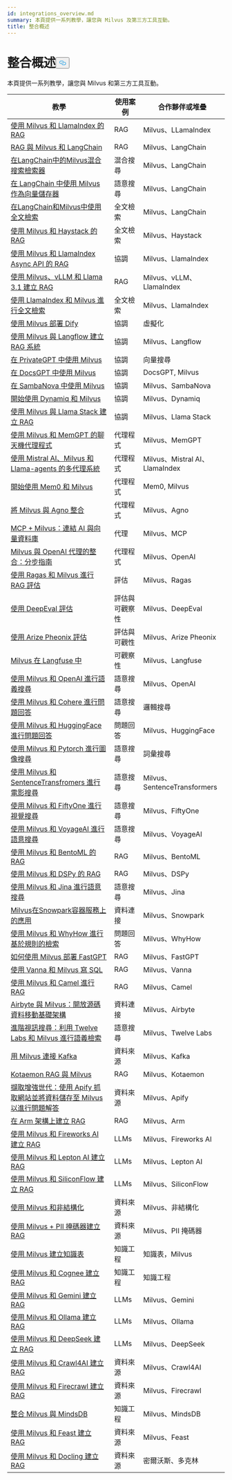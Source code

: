 ```yaml
---
id: integrations_overview.md
summary: 本頁提供一系列教學，讓您與 Milvus 及第三方工具互動。
title: 整合概述
---
```

<h1 id="Integrations-Overview" class="common-anchor-header">整合概述<button data-href="#Integrations-Overview" class="anchor-icon" translate="no">
      <svg translate="no"
        aria-hidden="true"
        focusable="false"
        height="20"
        version="1.1"
        viewBox="0 0 16 16"
        width="16"
      >
        <path
          fill="#0092E4"
          fill-rule="evenodd"
          d="M4 9h1v1H4c-1.5 0-3-1.69-3-3.5S2.55 3 4 3h4c1.45 0 3 1.69 3 3.5 0 1.41-.91 2.72-2 3.25V8.59c.58-.45 1-1.27 1-2.09C10 5.22 8.98 4 8 4H4c-.98 0-2 1.22-2 2.5S3 9 4 9zm9-3h-1v1h1c1 0 2 1.22 2 2.5S13.98 12 13 12H9c-.98 0-2-1.22-2-2.5 0-.83.42-1.64 1-2.09V6.25c-1.09.53-2 1.84-2 3.25C6 11.31 7.55 13 9 13h4c1.45 0 3-1.69 3-3.5S14.5 6 13 6z"
        ></path>
      </svg>
    </button></h1><p>本頁提供一系列教學，讓您與 Milvus 和第三方工具互動。</p>
<table>
<thead>
<tr><th>教學</th><th>使用案例</th><th>合作夥伴或堆疊</th></tr>
</thead>
<tbody>
<tr><td><a href="/docs/zh-hant/integrate_with_llamaindex.md">使用 Milvus 和 LlamaIndex 的 RAG</a></td><td>RAG</td><td>Milvus、LLamaIndex</td></tr>
<tr><td><a href="/docs/zh-hant/integrate_with_langchain.md">RAG 與 Milvus 和 LangChain</a></td><td>RAG</td><td>Milvus、LangChain</td></tr>
<tr><td><a href="/docs/zh-hant/milvus_hybrid_search_retriever.md">在LangChain中的Milvus混合搜索檢索器</a></td><td>混合搜尋</td><td>Milvus、LangChain</td></tr>
<tr><td><a href="/docs/zh-hant/basic_usage_langchain.md">在 LangChain 中使用 Milvus 作為向量儲存器</a></td><td>語意搜尋</td><td>Milvus、LangChain</td></tr>
<tr><td><a href="/docs/zh-hant/full_text_search_with_langchain.md">在LangChain和Milvus中使用全文檢索</a></td><td>全文檢索</td><td>Milvus、LangChain</td></tr>
<tr><td><a href="/docs/zh-hant/integrate_with_haystack.md">使用 Milvus 和 Haystack 的 RAG</a></td><td>全文檢索</td><td>Milvus、Haystack</td></tr>
<tr><td><a href="/docs/zh-hant/llamaindex_milvus_async.md">使用 Milvus 和 LlamaIndex Async API 的 RAG</a></td><td>協調</td><td>Milvus、LlamaIndex</td></tr>
<tr><td><a href="/docs/zh-hant/milvus_rag_with_vllm.md">使用 Milvus、vLLM 和 Llama 3.1 建立 RAG</a></td><td>RAG</td><td>Milvus、vLLM、LlamaIndex</td></tr>
<tr><td><a href="/docs/zh-hant/llamaindex_milvus_full_text_search.md">使用 LlamaIndex 和 Milvus 進行全文檢索</a></td><td>全文檢索</td><td>Milvus、LlamaIndex</td></tr>
<tr><td><a href="/docs/zh-hant/dify_with_milvus.md">使用 Milvus 部署 Dify</a></td><td>協調</td><td>虛擬化</td></tr>
<tr><td><a href="/docs/zh-hant/rag_with_langflow.md">使用 Milvus 與 Langflow 建立 RAG 系統</a></td><td>協調</td><td>Milvus、Langflow</td></tr>
<tr><td><a href="/docs/zh-hant/use_milvus_in_private_gpt.md">在 PrivateGPT 中使用 Milvus</a></td><td>協調</td><td>向量搜尋</td></tr>
<tr><td><a href="/docs/zh-hant/use_milvus_in_docsgpt.md">在 DocsGPT 中使用 Milvus</a></td><td>協調</td><td>DocsGPT, Milvus</td></tr>
<tr><td><a href="/docs/zh-hant/use_milvus_with_sambanova.md">在 SambaNova 中使用 Milvus</a></td><td>協調</td><td>Milvus、SambaNova</td></tr>
<tr><td><a href="/docs/zh-hant/milvus_rag_with_dynamiq.md">開始使用 Dynamiq 和 Milvus</a></td><td>協調</td><td>Milvus、Dynamiq</td></tr>
<tr><td><a href="/docs/zh-hant/llama_stack_with_milvus.md">使用 Milvus 與 Llama Stack 建立 RAG</a></td><td>協調</td><td>Milvus、Llama Stack</td></tr>
<tr><td><a href="/docs/zh-hant/integrate_with_memgpt.md">使用 Milvus 和 MemGPT 的聊天機代理程式</a></td><td>代理程式</td><td>Milvus、MemGPT</td></tr>
<tr><td><a href="/docs/zh-hant/llama_agents_metadata.md">使用 Mistral AI、Milvus 和 Llama-agents 的多代理系統</a></td><td>代理程式</td><td>Milvus、Mistral AI、LlamaIndex</td></tr>
<tr><td><a href="/docs/zh-hant/quickstart_mem0_with_milvus.md">開始使用 Mem0 和 Milvus</a></td><td>代理程式</td><td>Mem0, Milvus</td></tr>
<tr><td><a href="/docs/zh-hant/integrate_with_agno.md">將 Milvus 與 Agno 整合</a></td><td>代理程式</td><td>Milvus、Agno</td></tr>
<tr><td><a href="/docs/zh-hant/milvus_and_mcp.md">MCP + Milvus：連結 AI 與向量資料庫</a></td><td>代理</td><td>Milvus、MCP</td></tr>
<tr><td><a href="/docs/zh-hant/openai_agents_milvus.md">Milvus 與 OpenAI 代理的整合：分步指南</a></td><td>代理程式</td><td>Milvus、OpenAI</td></tr>
<tr><td><a href="/docs/zh-hant/integrate_with_ragas.md">使用 Ragas 和 Milvus 進行 RAG 評估</a></td><td>評估</td><td>Milvus、Ragas</td></tr>
<tr><td><a href="/docs/zh-hant/evaluation_with_deepeval.md">使用 DeepEval 評估</a></td><td>評估與可觀察性</td><td>Milvus、DeepEval</td></tr>
<tr><td><a href="/docs/zh-hant/evaluation_with_phoenix.md">使用 Arize Pheonix 評估</a></td><td>評估與可觀性</td><td>Milvus、Arize Pheonix</td></tr>
<tr><td><a href="/docs/zh-hant/integrate_with_langfuse.md">Milvus 在 Langfuse 中</a></td><td>可觀察性</td><td>Milvus、Langfuse</td></tr>
<tr><td><a href="/docs/zh-hant/integrate_with_openai.md">使用 Milvus 和 OpenAI 進行語義搜尋</a></td><td>語意搜尋</td><td>Milvus、OpenAI</td></tr>
<tr><td><a href="/docs/zh-hant/integrate_with_cohere.md">使用 Milvus 和 Cohere 進行問題回答</a></td><td>語意搜尋</td><td>邏輯搜尋</td></tr>
<tr><td><a href="/docs/zh-hant/integrate_with_hugging-face.md">使用 Milvus 和 HuggingFace 進行問題回答</a></td><td>問題回答</td><td>Milvus、HuggingFace</td></tr>
<tr><td><a href="/docs/zh-hant/integrate_with_pytorch.md">使用 Milvus 和 Pytorch 進行圖像搜尋</a></td><td>語意搜尋</td><td>詞彙搜尋</td></tr>
<tr><td><a href="/docs/zh-hant/integrate_with_sentencetransformers.md">使用 Milvus 和 SentenceTransfromers 進行電影搜尋</a></td><td>語意搜尋</td><td>Milvus、SentenceTransformers</td></tr>
<tr><td><a href="/docs/zh-hant/integrate_with_voxel51.md">使用 Milvus 和 FiftyOne 進行視覺搜尋</a></td><td>語意搜尋</td><td>Milvus、FiftyOne</td></tr>
<tr><td><a href="/docs/zh-hant/integrate_with_voyageai.md">使用 Milvus 和 VoyageAI 進行語意搜尋</a></td><td>語意搜尋</td><td>Milvus、VoyageAI</td></tr>
<tr><td><a href="/docs/zh-hant/integrate_with_bentoml.md">使用 Milvus 和 BentoML 的 RAG</a></td><td>RAG</td><td>Milvus、BentoML</td></tr>
<tr><td><a href="/docs/zh-hant/integrate_with_dspy.md">使用 Milvus 和 DSPy 的 RAG</a></td><td>RAG</td><td>Milvus、DSPy</td></tr>
<tr><td><a href="/docs/zh-hant/integrate_with_jina.md">使用 Milvus 和 Jina 進行語意搜尋</a></td><td>語意搜尋</td><td>Milvus、Jina</td></tr>
<tr><td><a href="/docs/zh-hant/integrate_with_snowpark.md">Milvus在Snowpark容器服務上的應用</a></td><td>資料連接</td><td>Milvus、Snowpark</td></tr>
<tr><td><a href="/docs/zh-hant/integrate_with_whyhow.md">使用 Milvus 和 WhyHow 進行基於規則的檢索</a></td><td>問題回答</td><td>Milvus、WhyHow</td></tr>
<tr><td><a href="/docs/zh-hant/integrate_with_fastgpt.md">如何使用 Milvus 部署 FastGPT</a></td><td>RAG</td><td>Milvus、FastGPT</td></tr>
<tr><td><a href="/docs/zh-hant/integrate_with_vanna.md">使用 Vanna 和 Milvus 寫 SQL</a></td><td>RAG</td><td>Milvus、Vanna</td></tr>
<tr><td><a href="/docs/zh-hant/integrate_with_camel.md">使用 Milvus 和 Camel 進行 RAG</a></td><td>RAG</td><td>Milvus、Camel</td></tr>
<tr><td><a href="/docs/zh-hant/integrate_with_airbyte.md">Airbyte 與 Milvus：開放源碼資料移動基礎架構</a></td><td>資料連接</td><td>Milvus、Airbyte</td></tr>
<tr><td><a href="/docs/zh-hant/video_search_with_twelvelabs_and_milvus.md">進階視訊搜尋：利用 Twelve Labs 和 Milvus 進行語義檢索</a></td><td>語意搜尋</td><td>Milvus、Twelve Labs</td></tr>
<tr><td><a href="/docs/zh-hant/kafka-connect-milvus.md">用 Milvus 連接 Kafka</a></td><td>資料來源</td><td>Milvus、Kafka</td></tr>
<tr><td><a href="/docs/zh-hant/kotaemon_with_milvus.md">Kotaemon RAG 與 Milvus</a></td><td>RAG</td><td>Milvus、Kotaemon</td></tr>
<tr><td><a href="/docs/zh-hant/apify_milvus_rag.md">擷取增強世代：使用 Apify 抓取網站並將資料儲存至 Milvus 以進行問題解答</a></td><td>資料來源</td><td>Milvus、Apify</td></tr>
<tr><td><a href="/docs/zh-hant/build_rag_on_arm.md">在 Arm 架構上建立 RAG</a></td><td>RAG</td><td>Milvus、Arm</td></tr>
<tr><td><a href="/docs/zh-hant/build_RAG_with_milvus_and_fireworks.md">使用 Milvus 和 Fireworks AI 建立 RAG</a></td><td>LLMs</td><td>Milvus、Fireworks AI</td></tr>
<tr><td><a href="/docs/zh-hant/build_RAG_with_milvus_and_lepton.md">使用 Milvus 和 Lepton AI 建立 RAG</a></td><td>LLMs</td><td>Milvus、Lepton AI</td></tr>
<tr><td><a href="/docs/zh-hant/build_RAG_with_milvus_and_siliconflow">使用 Milvus 和 SiliconFlow 建立 RAG</a></td><td>LLMs</td><td>Milvus、SiliconFlow</td></tr>
<tr><td><a href="/docs/zh-hant/rag_with_milvus_and_unstructured.md">使用 Milvus 和非結構化</a></td><td>資料來源</td><td>Milvus、非結構化</td></tr>
<tr><td><a href="/docs/zh-hant/RAG_with_pii_and_milvus.md">使用 Milvus + PII 掩碼器建立 RAG</a></td><td>資料來源</td><td>Milvus、PII 掩碼器</td></tr>
<tr><td><a href="/docs/zh-hant/knowledge_table_with_milvus.md">使用 Milvus 建立知識表</a></td><td>知識工程</td><td>知識表，Milvus</td></tr>
<tr><td><a href="/docs/zh-hant/build_RAG_with_milvus_and_cognee.md">使用 Milvus 和 Cognee 建立 RAG</a></td><td>知識工程</td><td>知識工程</td></tr>
<tr><td><a href="/docs/zh-hant/build_RAG_with_milvus_and_gemini.md">使用 Milvus 和 Gemini 建立 RAG</a></td><td>LLMs</td><td>Milvus、Gemini</td></tr>
<tr><td><a href="/docs/zh-hant/build_RAG_with_milvus_and_ollama.md">使用 Milvus 和 Ollama 建立 RAG</a></td><td>LLMs</td><td>Milvus、Ollama</td></tr>
<tr><td><a href="/docs/zh-hant/build_RAG_with_milvus_and_deepseek.md">使用 Milvus 和 DeepSeek 建立 RAG</a></td><td>LLMs</td><td>Milvus、DeepSeek</td></tr>
<tr><td><a href="/docs/zh-hant/build_RAG_with_milvus_and_crawl4ai.md">使用 Milvus 和 Crawl4AI 建立 RAG</a></td><td>資料來源</td><td>Milvus、Crawl4AI</td></tr>
<tr><td><a href="/docs/zh-hant/build_RAG_with_milvus_and_firecrawl.md">使用 Milvus 和 Firecrawl 建立 RAG</a></td><td>資料來源</td><td>Milvus、Firecrawl</td></tr>
<tr><td><a href="/docs/zh-hant/integration_with_mindsdb.md">整合 Milvus 與 MindsDB</a></td><td>知識工程</td><td>Milvus、MindsDB</td></tr>
<tr><td><a href="/docs/zh-hant/build_RAG_with_milvus_and_feast.md">使用 Milvus 和 Feast 建立 RAG</a></td><td>資料來源</td><td>Milvus、Feast</td></tr>
<tr><td><a href="/docs/zh-hant/build_RAG_with_milvus_and_docling.md">使用 Milvus 和 Docling 建立 RAG</a></td><td>資料來源</td><td>密爾沃斯、多克林</td></tr>
</tbody>
</table>

